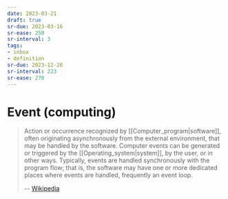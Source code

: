 ```yaml
---
date: 2023-03-21
draft: true
sr-due: 2023-03-16
sr-ease: 250
sr-interval: 3
tags:
- inbox
- definition
sr-due: 2023-12-26
sr-interval: 223
sr-ease: 270
---
```


# Event (computing)

> Action or occurrence recognized by [[Computer_program|software]], often
> originating asynchronously from the external environment, that may be handled
> by the software. Computer events can be generated or triggered by the
> [[Operating_system|system]], by the user, or in other ways. Typically, events
> are handled synchronously with the program flow; that is, the software may
> have one or more dedicated places where events are handled, frequently an
> event loop.
>
> -- [Wikipedia](https://en.wikipedia.org/wiki/Event_\(computing\))
